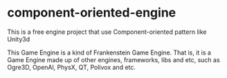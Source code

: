 # component-oriented-engine
This is a free engine project that use Component-oriented pattern like Unity3d

This Game Engine is a kind of Frankenstein Game Engine. That is, it is a Game Engine made up of other engines, frameworks, libs and etc, such as Ogre3D, OpenAl, PhysX, QT, Polivox and etc.


